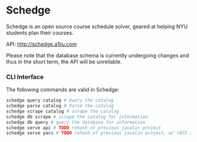 # Schedge
Schedge is an open source course schedule solver, geared at helping NYU students
plan their courses.

API: http://schedge.a1liu.com

Please note that the database schema is currently undergoing changes and thus in
the short term, the API will be unreliable.

### CLI Interface
The following commands are valid in Schedge:

```sh
schedge query catalog # Query the catalog
schedge parse catalog # Parse the catalog
schedge scrape catalog # scrape the catalog
schedge db scrape # scrape the catalog for information
schedge db query # query the database for information
schedge serve api # TODO rehash of previous javalin project
schedge serve yacs # TODO rehash of previous javalin project, w/ YACS api
```
